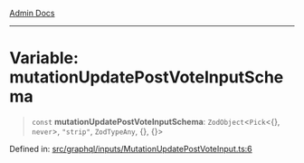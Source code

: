 [Admin Docs](/)

***

# Variable: mutationUpdatePostVoteInputSchema

> `const` **mutationUpdatePostVoteInputSchema**: `ZodObject`\<`Pick`\<\{\}, `never`\>, `"strip"`, `ZodTypeAny`, \{\}, \{\}\>

Defined in: [src/graphql/inputs/MutationUpdatePostVoteInput.ts:6](https://github.com/NishantSinghhhhh/talawa-api/blob/a2d437e77a694d2951c25ce8de6694e3fef2fd70/src/graphql/inputs/MutationUpdatePostVoteInput.ts#L6)

